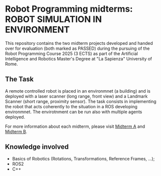 # Robot Programming midterms: ROBOT SIMULATION IN ENVIRONMENT

This repository contains the two midterm projects developed and handed over for evaluation (both marked as PASSED) during the pursuing of the Robot Programming Course 2025 (3 ECTS) as part of the Artificial Intelligence and Robotics Master's Degree at "La Sapienza" University of Rome.

## The Task
A remote controlled robot is placed in an environmnet (a building) and is deployed with a laser scanner (long range, front view) and a Landmark Scanner (short range, proximity sensor). The task consists in implementing the robot that acts coherently to the situation in a ROS developing environmnet. The envirotnment can be run also with multiple agents deployed. 

For more information about each midterm, please visit [Midterm A](https://github.com/alecrespi/sapienza-robotprogramming-midterms/blob/main/midterm-a/README.md) and [Midterm B](https://github.com/alecrespi/sapienza-robotprogramming-midterms/blob/main/midterm-b/README.md).

## Knowledge involved

- Basics of Robotics (Rotations, Transformations, Reference Frames, ...);
- ROS2
- C++

